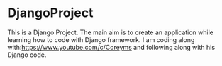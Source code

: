# DjangoProject
This is a Django Project. The main aim is to create an application while learning how to code with Django framework. I am coding along with:https://www.youtube.com/c/Coreyms and following along with his Django code.
